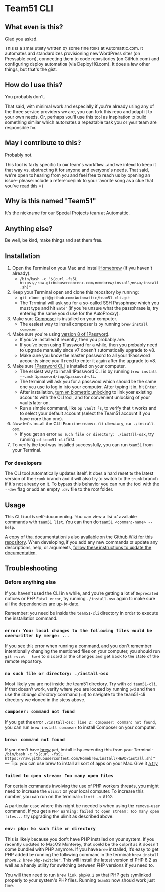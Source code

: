 # Team51 CLI

## What even is this?

Glad you asked.

This is a small utility written by some fine folks at Automattic.com. It automates and standardizes provisioning new WordPress sites (on Pressable.com), connecting them to code repositories (on GitHub.com) and configuring deploy automation (via DeployHQ.com). It does a few other things, but that's the gist.

## How do I use this?

You probably don't.

That said, with minimal work and especially if you're already using any of the three service providers we are, you can fork this repo and adapt it to your own needs. Or, perhaps you'll use this tool as inspiration to build something similar which automates a repeatable task you or your team are responsible for.

## May I contribute to this?

Probably not.

This tool is fairly specific to our team's workflow...and we intend to keep it that way vs. abstracting it for anyone and everyone's needs. That said, we're open to hearing from you and feel free to reach us by opening an issue- please include a reference/link to your favorite song as a clue that you've read this =)

## Why is this named "Team51"

It's the nickname for our Special Projects team at Automattic.

## Anything else?

Be well, be kind, make things and set them free.

## Installation
1. Open the Terminal on your Mac and install [Homebrew](https://brew.sh/) (if you haven't already).
	- `/bin/bash -c "$(curl -fsSL https://raw.githubusercontent.com/Homebrew/install/HEAD/install.sh)"`
1. Keep your Terminal open and clone this repository by running:
	- `git clone git@github.com:Automattic/team51-cli.git`
	- The Terminal will ask you for a so-called SSH Passphrase which you must type and hit `Enter` (if you're unsure what the passphrase is, try entering the same you'd use for the AutoProxxy).
1. Make sure [Composer](https://getcomposer.org/) is installed on your computer.
	- The easiest way to install composer is by running `brew install composer`.
1. Make sure you're using [version 8 of 1Password](https://1password.com/mac/).
	- If you've installed it recently, then you probably are.
	- If you've been using 1Password for a while, then you probably need to upgrade manually since v7 doesn't automatically upgrade to v8.
	- Make sure you know the master password to all your 1Password accounts since you'll need to enter it again after the upgrade to v8.
1. Make sure [1Password CLI](https://developer.1password.com/docs/cli/get-started/) is installed on your computer.
	- The easiest way to install 1Password CLI is by running `brew install --cask 1password/tap/1password-cli`.
	- The terminal will ask you for a password which should be the same one you use to log in into your computer. After typing it in, hit `Enter`.
	- After installation, [turn on biometric unlocking](https://developer.1password.com/docs/cli/get-started/#turn-on-biometric-unlock) to link your existing accounts with the CLI tool, and for convenient unlocking of your vaults later on.
	- Run a simple command, like `op vault ls`, to verify that it works and to select your default account (select the Team51 account if you have more than one).
1. Now let's install the CLI! From the `team51-cli` directory, run `./install-osx`.
	- If you get an error `no such file or directory: ./install-osx`, try running `cd team51-cli` first.
1. To verify the tool was installed successfully, you can run `team51` from your Terminal.

### For developers
The CLI tool automatically updates itself. It does a hard reset to the latest version of the `trunk` branch and it will also try to switch to the `trunk` branch if it's not already on it. To bypass this behavior you can run the tool with the `--dev` flag or add an empty `.dev` file to the root folder.

## Usage
This CLI tool is self-documenting. You can view a list of available commands with `team51 list`.
You can then do `team51 <command-name> --help`.

A copy of that documentation is also available on the [Github Wiki for this repository](https://github.com/a8cteam51/team51-cli/wiki/team51-commands). When developing, if you add any new commands or update any descriptions, help, or arguments, [follow these instructions to update the documentation](https://github.com/a8cteam51/team51-cli/wiki/Updating-the-CLI-command-documentation).

## Troubleshooting

### Before anything else
If you haven't used the CLI in a while, and you're getting a lot of `Deprecated` notices or PHP `Fatal error`, try running `./install-osx` again to make sure all the dependencies are up-to-date.

Remember: you need be inside the `team51-cli` directory in order to execute the installation command.

### `error: Your local changes to the following files would be overwritten by merge: ...`
If you see this error when running a command, and you don't remember intentionally changing the mentioned files on your computer, you should run `git reset --hard` to discard all the changes and get back to the state of the remote repository.

### `no such file or directory: ./install-osx`
Most likely you are not inside the team51 directory. Try with `cd team51-cli`. If that doesn't work, verify where you are located by running `pwd` and then use the *change directory* command (`cd`) to navigate to the team51-cli directory we cloned in the steps above.

### `composer: command not found`
If you get the error `./install-osx: line 2: composer: command not found`, you can run `brew install composer` to install Composer on your computer.

### `brew: command not found`
If you don't have [brew](https://brew.sh/) yet, install it by executing this from your Terminal: `/bin/bash -c "$(curl -fsSL https://raw.githubusercontent.com/Homebrew/install/HEAD/install.sh)"` — Tip: you can use brew to install all sort of apps on your Mac. Give it [a try](https://formulae.brew.sh/cask/zoom)

### `failed to open stream: Too many open files`

For certain commands involving the use of PHP workers threads, you might need to increase the `ulimit` on your local computer. To increase this number, you can run on the terminal: `ulimit -n 8192`.

A particular case where this might be needed is when using the `remove-user` command. If you get a `PHP Warning:` `failed to open stream: Too many open files...` try upgrading the ulimit as described above.

### `env: php: No such file or directory`

This is likely because you don't have PHP installed on your system. If you recently updated to MacOS Monterey, that could be the culprit as it doesn't come bundled with PHP anymore. If you have `brew` installed, it's easy to get PHP added by running the following command in the terminal: `brew install php@8.2 brew-php-switcher`. This will install the latest version of PHP 8.2 as well as a handy utility for switching between PHP versions if you need to.

You will then need to run `brew link php@8.2` so that PHP gets symlinked properly to your system's PHP files. Running `team51` now should work just fine.
